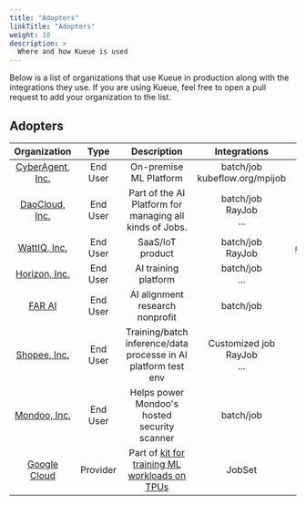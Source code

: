 ```yaml
---
title: "Adopters"
linkTitle: "Adopters"
weight: 10
description: >
  Where and how Kueue is used
---
```


Below is a list of organizations that use Kueue in production along with the integrations they use.
If you are using Kueue, feel free to open a pull request to add your organization to the list.

## Adopters

|                     Organization                     |   Type   |      Description       |            Integrations            |                 Contact                  |
|:----------------------------------------------------:|:--------:|:----------------------:|:----------------------------------:|:----------------------------------------:|
| [CyberAgent, Inc.](https://www.cyberagent.co.jp/en/) | End User | On-premise ML Platform | batch/job </br> kubeflow.org/mpijob | [@tenzen-y](https://github.com/tenzen-y) |
| [DaoCloud, Inc.](https://www.daocloud.io/en/) | End User | Part of the AI Platform for managing all kinds of Jobs. | batch/job </br> RayJob </br> ... | [@kerthcet](https://github.com/kerthcet) |
| [WattIQ, Inc.](https://wattiq.io) | End User | SaaS/IoT product | batch/job </br> RayJob </br> | [@madsenwattiq](https://github.com/madsenwattiq) |
| [Horizon, Inc.](https://horizon.cc/) | End User | AI training platform | batch/job </br> ... | [@GhangZh](https://github.com/GhangZh) |
| [FAR AI](https://far.ai/) | End User | AI alignment research nonprofit | batch/job | [@rhaps0dy](https://github.com/rhaps0dy) |
| [Shopee, Inc.](https://shopee.com/) | End User | Training/batch inference/data processe in AI platform test env | Customized job </br> RayJob </br> ... | [@denkensk](https://github.com/denkensk) |
| [Mondoo, Inc.](https://mondoo.com) | End User | Helps power Mondoo's hosted security scanner | batch/job | [@jaym](https://github.com/jaym) |
| [Google Cloud](https://cloud.google.com/) | Provider | Part of [kit for training ML workloads on TPUs][gcmldemo] | JobSet | [@mrozacki](https://github.com/mrozacki) |

[gcmldemo]: https://cloud.google.com/blog/products/compute/the-worlds-largest-distributed-llm-training-job-on-tpu-v5e
